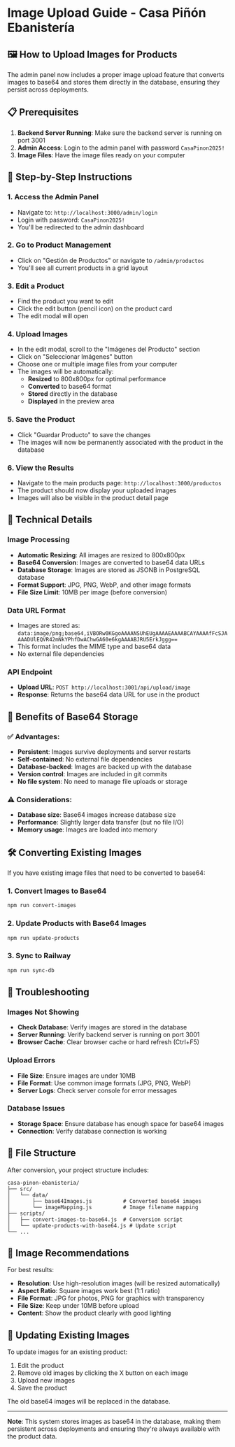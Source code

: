 # Image Upload Guide - Casa Piñón Ebanistería

## 🖼️ How to Upload Images for Products

The admin panel now includes a proper image upload feature that converts images to base64 and stores them directly in the database, ensuring they persist across deployments.

## 📋 Prerequisites

1. **Backend Server Running**: Make sure the backend server is running on port 3001
2. **Admin Access**: Login to the admin panel with password `CasaPinon2025!`
3. **Image Files**: Have the image files ready on your computer

## 🚀 Step-by-Step Instructions

### 1. Access the Admin Panel
- Navigate to: `http://localhost:3000/admin/login`
- Login with password: `CasaPinon2025!`
- You'll be redirected to the admin dashboard

### 2. Go to Product Management
- Click on "Gestión de Productos" or navigate to `/admin/productos`
- You'll see all current products in a grid layout

### 3. Edit a Product
- Find the product you want to edit
- Click the edit button (pencil icon) on the product card
- The edit modal will open

### 4. Upload Images
- In the edit modal, scroll to the "Imágenes del Producto" section
- Click on "Seleccionar Imágenes" button
- Choose one or multiple image files from your computer
- The images will be automatically:
  - **Resized** to 800x800px for optimal performance
  - **Converted** to base64 format
  - **Stored** directly in the database
  - **Displayed** in the preview area

### 5. Save the Product
- Click "Guardar Producto" to save the changes
- The images will now be permanently associated with the product in the database

### 6. View the Results
- Navigate to the main products page: `http://localhost:3000/productos`
- The product should now display your uploaded images
- Images will also be visible in the product detail page

## 🔧 Technical Details

### Image Processing
- **Automatic Resizing**: All images are resized to 800x800px
- **Base64 Conversion**: Images are converted to base64 data URLs
- **Database Storage**: Images are stored as JSONB in PostgreSQL database
- **Format Support**: JPG, PNG, WebP, and other image formats
- **File Size Limit**: 10MB per image (before conversion)

### Data URL Format
- Images are stored as: `data:image/png;base64,iVBORw0KGgoAAAANSUhEUgAAAAEAAAABCAYAAAAfFcSJAAAADUlEQVR42mNkYPhfDwAChwGA60e6kgAAAABJRU5ErkJggg==`
- This format includes the MIME type and base64 data
- No external file dependencies

### API Endpoint
- **Upload URL**: `POST http://localhost:3001/api/upload/image`
- **Response**: Returns the base64 data URL for use in the product

## 🎯 Benefits of Base64 Storage

### ✅ Advantages:
- **Persistent**: Images survive deployments and server restarts
- **Self-contained**: No external file dependencies
- **Database-backed**: Images are backed up with the database
- **Version control**: Images are included in git commits
- **No file system**: No need to manage file uploads or storage

### ⚠️ Considerations:
- **Database size**: Base64 images increase database size
- **Performance**: Slightly larger data transfer (but no file I/O)
- **Memory usage**: Images are loaded into memory

## 🛠️ Converting Existing Images

If you have existing image files that need to be converted to base64:

### 1. Convert Images to Base64
```bash
npm run convert-images
```

### 2. Update Products with Base64 Images
```bash
npm run update-products
```

### 3. Sync to Railway
```bash
npm run sync-db
```

## 🐛 Troubleshooting

### Images Not Showing
- **Check Database**: Verify images are stored in the database
- **Server Running**: Verify backend server is running on port 3001
- **Browser Cache**: Clear browser cache or hard refresh (Ctrl+F5)

### Upload Errors
- **File Size**: Ensure images are under 10MB
- **File Format**: Use common image formats (JPG, PNG, WebP)
- **Server Logs**: Check server console for error messages

### Database Issues
- **Storage Space**: Ensure database has enough space for base64 images
- **Connection**: Verify database connection is working

## 📁 File Structure

After conversion, your project structure includes:
```
casa-pinon-ebanisteria/
├── src/
│   └── data/
│       ├── base64Images.js          # Converted base64 images
│       └── imageMapping.js          # Image filename mapping
├── scripts/
│   ├── convert-images-to-base64.js  # Conversion script
│   └── update-products-with-base64.js # Update script
└── ...
```

## 🎨 Image Recommendations

For best results:
- **Resolution**: Use high-resolution images (will be resized automatically)
- **Aspect Ratio**: Square images work best (1:1 ratio)
- **File Format**: JPG for photos, PNG for graphics with transparency
- **File Size**: Keep under 10MB before upload
- **Content**: Show the product clearly with good lighting

## 🔄 Updating Existing Images

To update images for an existing product:
1. Edit the product
2. Remove old images by clicking the X button on each image
3. Upload new images
4. Save the product

The old base64 images will be replaced in the database.

---

**Note**: This system stores images as base64 in the database, making them persistent across deployments and ensuring they're always available with the product data.
